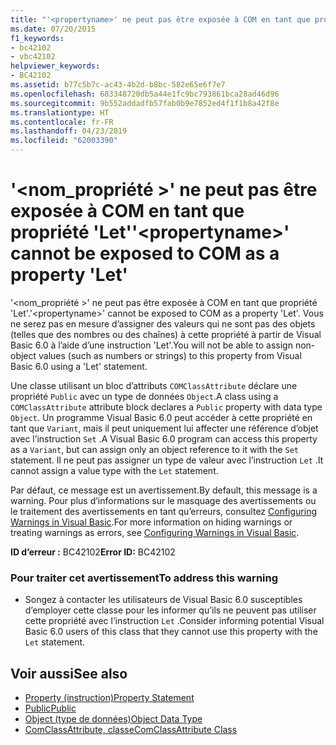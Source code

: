 ```yaml
---
title: "'<propertyname>' ne peut pas être exposée à COM en tant que propriété 'Let'"
ms.date: 07/20/2015
f1_keywords:
- bc42102
- vbc42102
helpviewer_keywords:
- BC42102
ms.assetid: b77c5b7c-ac43-4b2d-b8bc-582e65e6f7e7
ms.openlocfilehash: 683348720db5a44e1fc9bc793861bca28ad46d96
ms.sourcegitcommit: 9b552addadfb57fab0b9e7852ed4f1f1b8a42f8e
ms.translationtype: HT
ms.contentlocale: fr-FR
ms.lasthandoff: 04/23/2019
ms.locfileid: "62003390"
---
```

# <a name="propertyname-cannot-be-exposed-to-com-as-a-property-let"></a><span data-ttu-id="8c797-102">'\<nom_propriété >' ne peut pas être exposée à COM en tant que propriété 'Let'</span><span class="sxs-lookup"><span data-stu-id="8c797-102">'\<propertyname>' cannot be exposed to COM as a property 'Let'</span></span>
<span data-ttu-id="8c797-103">'\<nom_propriété >' ne peut pas être exposée à COM en tant que propriété 'Let'.</span><span class="sxs-lookup"><span data-stu-id="8c797-103">'\<propertyname>' cannot be exposed to COM as a property 'Let'.</span></span> <span data-ttu-id="8c797-104">Vous ne serez pas en mesure d’assigner des valeurs qui ne sont pas des objets (telles que des nombres ou des chaînes) à cette propriété à partir de Visual Basic 6.0 à l’aide d’une instruction 'Let'.</span><span class="sxs-lookup"><span data-stu-id="8c797-104">You will not be able to assign non-object values (such as numbers or strings) to this property from Visual Basic 6.0 using a 'Let' statement.</span></span>  
  
 <span data-ttu-id="8c797-105">Une classe utilisant un bloc d’attributs `COMClassAttribute` déclare une propriété `Public` avec un type de données `Object`.</span><span class="sxs-lookup"><span data-stu-id="8c797-105">A class using a `COMClassAttribute` attribute block declares a `Public` property with data type `Object`.</span></span> <span data-ttu-id="8c797-106">Un programme Visual Basic 6.0 peut accéder à cette propriété en tant que `Variant`, mais il peut uniquement lui affecter une référence d’objet avec l’instruction `Set` .</span><span class="sxs-lookup"><span data-stu-id="8c797-106">A Visual Basic 6.0 program can access this property as a `Variant`, but can assign only an object reference to it with the `Set` statement.</span></span> <span data-ttu-id="8c797-107">Il ne peut pas assigner un type de valeur avec l’instruction `Let` .</span><span class="sxs-lookup"><span data-stu-id="8c797-107">It cannot assign a value type with the `Let` statement.</span></span>  
  
 <span data-ttu-id="8c797-108">Par défaut, ce message est un avertissement.</span><span class="sxs-lookup"><span data-stu-id="8c797-108">By default, this message is a warning.</span></span> <span data-ttu-id="8c797-109">Pour plus d’informations sur le masquage des avertissements ou le traitement des avertissements en tant qu’erreurs, consultez [Configuring Warnings in Visual Basic](/visualstudio/ide/configuring-warnings-in-visual-basic).</span><span class="sxs-lookup"><span data-stu-id="8c797-109">For more information on hiding warnings or treating warnings as errors, see [Configuring Warnings in Visual Basic](/visualstudio/ide/configuring-warnings-in-visual-basic).</span></span>  
  
 <span data-ttu-id="8c797-110">**ID d’erreur :** BC42102</span><span class="sxs-lookup"><span data-stu-id="8c797-110">**Error ID:** BC42102</span></span>  
  
### <a name="to-address-this-warning"></a><span data-ttu-id="8c797-111">Pour traiter cet avertissement</span><span class="sxs-lookup"><span data-stu-id="8c797-111">To address this warning</span></span>  
  
- <span data-ttu-id="8c797-112">Songez à contacter les utilisateurs de Visual Basic 6.0 susceptibles d’employer cette classe pour les informer qu’ils ne peuvent pas utiliser cette propriété avec l’instruction `Let` .</span><span class="sxs-lookup"><span data-stu-id="8c797-112">Consider informing potential Visual Basic 6.0 users of this class that they cannot use this property with the `Let` statement.</span></span>  
  
## <a name="see-also"></a><span data-ttu-id="8c797-113">Voir aussi</span><span class="sxs-lookup"><span data-stu-id="8c797-113">See also</span></span>

- [<span data-ttu-id="8c797-114">Property (instruction)</span><span class="sxs-lookup"><span data-stu-id="8c797-114">Property Statement</span></span>](../../visual-basic/language-reference/statements/property-statement.md)
- [<span data-ttu-id="8c797-115">Public</span><span class="sxs-lookup"><span data-stu-id="8c797-115">Public</span></span>](../../visual-basic/language-reference/modifiers/public.md)
- [<span data-ttu-id="8c797-116">Object (type de données)</span><span class="sxs-lookup"><span data-stu-id="8c797-116">Object Data Type</span></span>](../../visual-basic/language-reference/data-types/object-data-type.md)
- [<span data-ttu-id="8c797-117">ComClassAttribute, classe</span><span class="sxs-lookup"><span data-stu-id="8c797-117">ComClassAttribute Class</span></span>](xref:Microsoft.VisualBasic.ComClassAttribute)
